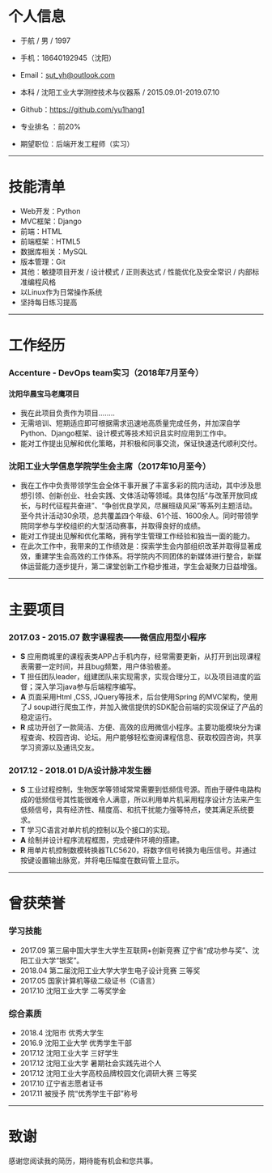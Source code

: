 # 个人信息
* 于航 / 男 / 1997
* 手机：18640192945（沈阳）
* Email：<sut_yh@outlook.com>
* 本科 / 沈阳工业大学测控技术与仪器系 / 2015.09.01-2019.07.10
* Github：<https://github.com/yu1hang1>
* 专业排名 ：前20%

* 期望职位：后端开发工程师（实习）

---

# 技能清单
* Web开发：Python
* MVC框架：Django
* 前端：HTML
* 前端框架：HTML5
* 数据库相关：MySQL
* 版本管理：Git
* 其他：敏捷项目开发 / 设计模式 / 正则表达式 / 性能优化及安全常识 / 内部标准编程风格
* 以Linux作为日常操作系统
* 坚持每日练习提高

---

# 工作经历
###  Accenture - DevOps team实习（2018年7月至今）
#### 沈阳华晨宝马老鹰项目
* 我在此项目负责作为项目........
* 无需培训、短期适应即可根据需求迅速地高质量完成任务，并加深自学Python、Django框架、设计模式等技术知识且实时应用到工作中。
* 能对工作提出见解和优化策略，并积极和同事交流，保证快速迭代顺利交付。
### 沈阳工业大学信息学院学生会主席（2017年10月至今）
* 我在工作中负责带领学生会全体干事开展了丰富多彩的院内活动，其中涉及思想引领、创新创业、社会实践、文体活动等领域。具体包括“与改革开放同成长，与时代征程共奋进”、“争创优良学风，尽展班级风采”等系列主题活动。至今共计活动30余项，总共覆盖四个年级、61个班、1600余人。同时带领学院同学参与学校组织的大型活动赛事，并取得良好的成绩。
* 能对工作提出见解和优化策略，拥有学生管理工作经验和独当一面的能力。
* 在此次工作中，我带来的工作绩效是：探索学生会内部组织改革并取得显著成效，重建学生会高效的工作体系。将学院内不同团体的新媒体进行整合，新媒体运营能力逐步提升，第二课堂创新工作稳步推进，学生会凝聚力日益增强。

---

# 主要项目
### 2017.03 - 2015.07   数字课程表——微信应用型小程序
* **S** 应用商城里的课程表类APP占手机内存，经常需要更新，从打开到出现课程表需要一定时间，并且bug频繁，用户体验极差。
* **T** 担任团队leader，组建团队来实现需求，实现合理分工，以及项目进度的监督；深入学习java参与后端程序编写。
* **A** 页面采用Html ,CSS, JQuery等技术，后台使用Spring 的MVC架构，使用了J soup进行爬虫工作，并加入微信提供的SDK配合前端的实现保证了产品的稳定运行。
* **R** 成功开创了一款简洁、方便、高效的应用微信小程序。主要功能模块分为课程查询、校园咨询、论坛。用户能够轻松查阅课程信息、获取校园咨询，共享学习资源以及通讯交友。


### 2017.12 - 2018.01   D/A设计脉冲发生器
* **S** 工业过程控制，生物医学等领域常常需要到低频信号源。而由于硬件电路构成的低频信号其性能很难令人满意，所以利用单片机采用程序设计方法来产生低频信号，具有经济性、精度高、和抗干扰能力强等特点，使其满足系统要求。
* **T** 学习C语言对单片机的控制以及个接口的实现。
* **A** 绘制并设计程序流程框图，完成硬件环境的搭建。
* **R** 用单片机控制数模转换器TLC5620，将数字信号转换为电压信号。并通过按键设置输出脉宽，并将电压幅度在数码管上显示。

---

# 曾获荣誉
### 学习技能
* 2017.09 第三届中国大学生大学生互联网+创新竞赛  辽宁省“成功参与奖”、沈阳工业大学“银奖”。
* 2018.04 第二届沈阳工业大学大学生电子设计竞赛 三等奖
* 2017.05 国家计算机等级二级证书（C语言）
* 2017.10 沈阳工业大学 二等奖学金

### 综合素质
* 2018.4  沈阳市 优秀大学生
* 2016.9  沈阳工业大学  优秀学生干部
* 2017.12 沈阳工业大学  三好学生
* 2017.12 沈阳工业大学 暑期社会实践先进个人
* 2017.12 沈阳工业大学高校品牌校园文化调研大赛 三等奖
* 2017.10 辽宁省志愿者证书
* 2017.11 被授予 院“优秀学生干部”称号

---

# 致谢
感谢您阅读我的简历，期待能有机会和您共事。

